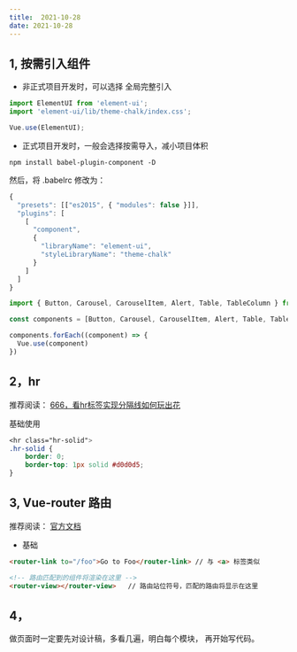 ```yaml
---
title:  2021-10-28
date: 2021-10-28
---
```


<Boxx type='tip' />

## 1, 按需引入组件

- 非正式项目开发时，可以选择 全局完整引入
```js
import ElementUI from 'element-ui';
import 'element-ui/lib/theme-chalk/index.css';

Vue.use(ElementUI);
```
- 正式项目开发时，一般会选择按需导入，减小项目体积

```
npm install babel-plugin-component -D
```

然后，将 .babelrc 修改为：

```js
{
  "presets": [["es2015", { "modules": false }]],
  "plugins": [
    [
      "component",
      {
        "libraryName": "element-ui",
        "styleLibraryName": "theme-chalk"
      }
    ]
  ]
}
```

```js
import { Button, Carousel, CarouselItem, Alert, Table, TableColumn } from 'element-ui'

const components = [Button, Carousel, CarouselItem, Alert, Table, TableColumn]

components.forEach((component) => {
  Vue.use(component)
})
```

## 2，hr
推荐阅读： [666，看hr标签实现分隔线如何玩出花](https://www.zhangxinxu.com/wordpress/2021/05/css-html-hr/)   

基础使用
```css
<hr class="hr-solid">
.hr-solid {
    border: 0;
    border-top: 1px solid #d0d0d5;
}
```

## 3, Vue-router 路由

推荐阅读： [官方文档](https://router.vuejs.org/zh/guide/essentials/dynamic-matching.html)

- 基础

```html
<router-link to="/foo">Go to Foo</router-link> // 与 <a> 标签类似

<!-- 路由匹配到的组件将渲染在这里 -->
<router-view></router-view>   // 路由站位符号，匹配的路由将显示在这里
```


## 4， 

做页面时一定要先对设计稿，多看几遍，明白每个模块， 再开始写代码。 